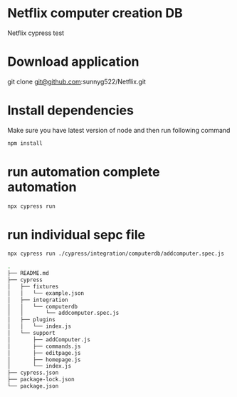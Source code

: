 # Netflix computer creation DB
Netflix cypress test


# Download application
git clone git@github.com:sunnyg522/Netflix.git

# Install dependencies

Make sure you have latest version of node and then run following command
```bash
npm install
```

# run automation complete automation
```bash
npx cypress run
```

# run individual sepc file
```bash
npx cypress run ./cypress/integration/computerdb/addcomputer.spec.js
```

```bash
.
├── README.md
├── cypress
│   ├── fixtures
│   │   └── example.json
│   ├── integration
│   │   └── computerdb
│   │       └── addcomputer.spec.js
│   ├── plugins
│   │   └── index.js
│   └── support
│       ├── addComputer.js
│       ├── commands.js
│       ├── editpage.js
│       ├── homepage.js
│       └── index.js
├── cypress.json
├── package-lock.json
└── package.json
```
